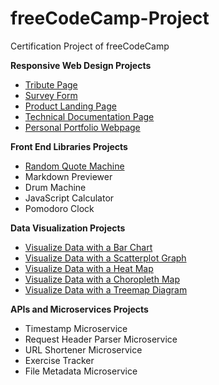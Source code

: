 # freeCodeCamp-Project
Certification Project of freeCodeCamp

**Responsive Web Design Projects**
* [Tribute Page](https://codepen.io/ThePrakashKumar/full/LrwGPZ)
* [Survey Form](https://codepen.io/ThePrakashKumar/full/LraMJq)
* [Product Landing Page](https://codepen.io/ThePrakashKumar/full/bjboPE)
* [Technical Documentation Page](https://codepen.io/ThePrakashKumar/full/pZjpER)
* [Personal Portfolio Webpage](https://codepen.io/ThePrakashKumar/full/vaGBmE)

**Front End Libraries Projects**
* [Random Quote Machine](https://codepen.io/ThePrakashKumar/full/GRJwBoM)
* Markdown Previewer	
* Drum Machine	
* JavaScript Calculator	
* Pomodoro Clock

**Data Visualization Projects**
* [Visualize Data with a Bar Chart](https://codepen.io/ThePrakashKumar/full/ExxovZL)
* [Visualize Data with a Scatterplot Graph](https://codepen.io/ThePrakashKumar/full/eYmOQKG)
* [Visualize Data with a Heat Map](https://codepen.io/ThePrakashKumar/full/eYmBWNO)
* [Visualize Data with a Choropleth Map](https://codepen.io/ThePrakashKumar/full/gObmXqy)
* [Visualize Data with a Treemap Diagram](https://codepen.io/ThePrakashKumar/full/MWYOaeV)

**APIs and Microservices Projects**
* Timestamp Microservice
* Request Header Parser Microservice
* URL Shortener Microservice
* Exercise Tracker
* File Metadata Microservice

